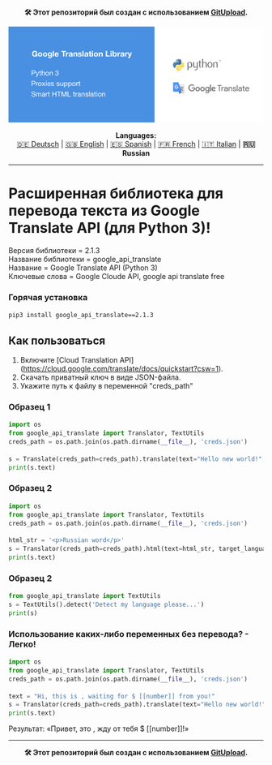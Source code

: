 <p align="center"><b>🛠️ Этот репозиторий был создан с использованием <a href="https://gitupload.com">GitUpload</a>.</b></p>
<p align="center"><a href="https://kupi.net"><img src="https://github.com/markolofsen/google_api_translate//blob/master/.banners/banner_ru.png?raw=1" /></a></p>
<p align="center"><b>Languages:</b><br /><a href="https://github.com/markolofsen/google_api_translate/blob/master/README_de.md">🇩🇪 Deutsch</a> | <a href="https://github.com/markolofsen/google_api_translate/blob/master/README.md">🇬🇧 English</a> | <a href="https://github.com/markolofsen/google_api_translate/blob/master/README_es.md">🇪🇸 Spanish</a> | <a href="https://github.com/markolofsen/google_api_translate/blob/master/README_fr.md">🇫🇷 French</a> | <a href="https://github.com/markolofsen/google_api_translate/blob/master/README_it.md">🇮🇹 Italian</a> | <b>🇷🇺 Russian</b></p>

---

# Расширенная библиотека для перевода текста из Google Translate API (для Python 3)!

Версия библиотеки = 2.1.3 <br />
Название библиотеки = google_api_translate <br />
Название = Google Translate API (Python 3) <br />
Ключевые слова = Google Cloude API, google api translate free <br />

### Горячая установка

```sh
pip3 install google_api_translate==2.1.3
```


## Как пользоваться

1. Включите [Cloud Translation API] (https://cloud.google.com/translate/docs/quickstart?csw=1).
2. Скачать приватный ключ в виде JSON-файла.
3. Укажите путь к файлу в переменной &quot;creds_path&quot;

### Образец 1
```python
import os
from google_api_translate import Translator, TextUtils
creds_path = os.path.join(os.path.dirname(__file__), 'creds.json')

s = Translate(creds_path=creds_path).translate(text="Hello new world!", target_language='cn')
print(s.text)
```

### Образец 2
```python
import os
from google_api_translate import Translator, TextUtils
creds_path = os.path.join(os.path.dirname(__file__), 'creds.json')

html_str = '<p>Russian word</p>'
s = Translator(creds_path=creds_path).html(text=html_str, target_language='ru')
print(s.text)
```

### Образец 2
```python
from google_api_translate import TextUtils
s = TextUtils().detect('Detect my language please...')
print(s)
```



### Использование каких-либо переменных без перевода? - Легко!
```python
import os
from google_api_translate import Translator, TextUtils
creds_path = os.path.join(os.path.dirname(__file__), 'creds.json')

text = "Hi, this is , waiting for $ [[number]] from you!"
s = Translator(creds_path=creds_path).translate(text="Hello new world!", target_language='ru')
print(s.text)
```

Результат: «Привет, это , жду от тебя $ [[number]]!»

---

<p align="center"><b>🛠️ Этот репозиторий был создан с использованием <a href="https://gitupload.com">GitUpload</a>.</b></p>